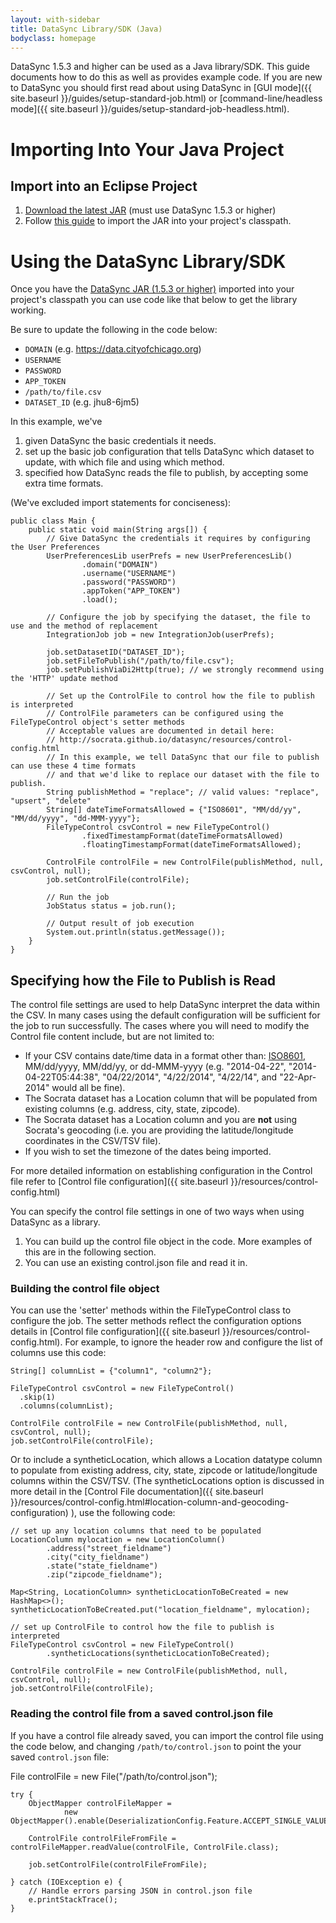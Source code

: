 ```yaml
---
layout: with-sidebar
title: DataSync Library/SDK (Java)
bodyclass: homepage
---
```


DataSync 1.5.3 and higher can be used as a Java library/SDK. This guide documents how to do this as well as provides example code. If you are new to DataSync you should first read about using DataSync in [GUI mode]({{ site.baseurl }}/guides/setup-standard-job.html) or [command-line/headless mode]({{ site.baseurl }}/guides/setup-standard-job-headless.html).

# Importing Into Your Java Project

## Import into an Eclipse Project

1. [Download the latest JAR](https://github.com/socrata/datasync/releases) (must use DataSync 1.5.3 or higher)
2. Follow [this guide](https://wiki.eclipse.org/FAQ_How_do_I_add_an_extra_library_to_my_project%27s_classpath%3F) to import the JAR into your project's classpath.


# Using the DataSync Library/SDK

Once you have the [DataSync JAR (1.5.3 or higher)](https://github.com/socrata/datasync/releases) imported into your project's classpath you can use code like that below to get the library working. 

Be sure to update the following in the code below:  

* `DOMAIN` (e.g. https://data.cityofchicago.org)
* `USERNAME`
* `PASSWORD`
* `APP_TOKEN`
* `/path/to/file.csv`
* `DATASET_ID` (e.g. jhu8-6jm5)

In this example, we've 

 1. given DataSync the basic credentials it needs. 
 2. set up the basic job configuration that tells DataSync which dataset to update, with which file and using which method. 
 3. specified how DataSync reads the file to publish, by accepting some extra time formats. 

(We've excluded import statements for conciseness):  

    public class Main {
        public static void main(String args[]) {
            // Give DataSync the credentials it requires by configuring the User Preferences
            UserPreferencesLib userPrefs = new UserPreferencesLib()
                    .domain("DOMAIN")
                    .username("USERNAME")
                    .password("PASSWORD")
                    .appToken("APP_TOKEN")
                    .load();

            // Configure the job by specifying the dataset, the file to use and the method of replacement
            IntegrationJob job = new IntegrationJob(userPrefs);

            job.setDatasetID("DATASET_ID");
            job.setFileToPublish("/path/to/file.csv");
            job.setPublishViaDi2Http(true); // we strongly recommend using the 'HTTP' update method

            // Set up the ControlFile to control how the file to publish is interpreted
            // ControlFile parameters can be configured using the FileTypeControl object's setter methods
            // Acceptable values are documented in detail here:
            // http://socrata.github.io/datasync/resources/control-config.html
            // In this example, we tell DataSync that our file to publish can use these 4 time formats
            // and that we'd like to replace our dataset with the file to publish.
            String publishMethod = "replace"; // valid values: "replace", "upsert", "delete"
            String[] dateTimeFormatsAllowed = {"ISO8601", "MM/dd/yy", "MM/dd/yyyy", "dd-MMM-yyyy"};
            FileTypeControl csvControl = new FileTypeControl()
                    .fixedTimestampFormat(dateTimeFormatsAllowed)
                    .floatingTimestampFormat(dateTimeFormatsAllowed);

            ControlFile controlFile = new ControlFile(publishMethod, null, csvControl, null);
            job.setControlFile(controlFile);

            // Run the job
            JobStatus status = job.run();

            // Output result of job execution
            System.out.println(status.getMessage());
        }
    }


## Specifying how the File to Publish is Read

The control file settings are used to help DataSync interpret the data within the CSV. In many cases using the default configuration will be sufficient for the job to run successfully. The cases where you will need to modify the Control file content include, but are not limited to:

* If your CSV contains date/time data in a format other than: [ISO8601](http://en.wikipedia.org/wiki/ISO_8601), MM/dd/yyyy, MM/dd/yy, or dd-MMM-yyyy (e.g. "2014-04-22", "2014-04-22T05:44:38", "04/22/2014", "4/22/2014", "4/22/14", and "22-Apr-2014" would all be fine).
* The Socrata dataset has a Location column that will be populated from existing columns (e.g. address, city, state, zipcode).
* The Socrata dataset has a Location column and you are <strong>not</strong> using Socrata's geocoding (i.e. you are providing the latitude/longitude coordinates in the CSV/TSV file).
* If you wish to set the timezone of the dates being imported.

For more detailed information on establishing configuration in the Control file refer to [Control file configuration]({{ site.baseurl }}/resources/control-config.html)

You can specify the control file settings in one of two ways when using DataSync as a library. 

 1. You can build up the control file object in the code.  More examples of this are in the following section.
 2. You can use an existing control.json file and read it in.
 

### Building the control file object

You can use the 'setter' methods within the FileTypeControl class to configure the job. The setter methods reflect the configuration options details in [Control file configuration]({{ site.baseurl }}/resources/control-config.html). For example, to ignore the header row and configure the list of columns use this code:

    String[] columnList = {"column1", "column2"};

    FileTypeControl csvControl = new FileTypeControl()
      .skip(1)
      .columns(columnList);

    ControlFile controlFile = new ControlFile(publishMethod, null, csvControl, null);
    job.setControlFile(controlFile);



Or to include a syntheticLocation, which allows a Location datatype column to populate from existing address, city, state, zipcode or latitude/longitude columns within the CSV/TSV. (The syntheticLocations option is discussed in more detail in the [Control File documentation]({{ site.baseurl }}/resources/control-config.html#location-column-and-geocoding-configuration) ), use the following code:

    // set up any location columns that need to be populated
    LocationColumn mylocation = new LocationColumn()
            .address("street_fieldname")
            .city("city_fieldname")
            .state("state_fieldname")
            .zip("zipcode_fieldname");

    Map<String, LocationColumn> syntheticLocationToBeCreated = new HashMap<>();
    syntheticLocationToBeCreated.put("location_fieldname", mylocation);

    // set up ControlFile to control how the file to publish is interpreted
    FileTypeControl csvControl = new FileTypeControl()
            .syntheticLocations(syntheticLocationToBeCreated);

    ControlFile controlFile = new ControlFile(publishMethod, null, csvControl, null);
    job.setControlFile(controlFile);



### Reading the control file from a saved control.json file

If you have a control file already saved, you can import the control file using the code below, and changing `/path/to/control.json` to point the your saved `control.json` file:


File controlFile = new File("/path/to/control.json");

    try {
        ObjectMapper controlFileMapper =
                new ObjectMapper().enable(DeserializationConfig.Feature.ACCEPT_SINGLE_VALUE_AS_ARRAY);

        ControlFile controlFileFromFile = controlFileMapper.readValue(controlFile, ControlFile.class);

        job.setControlFile(controlFileFromFile);

    } catch (IOException e) {
        // Handle errors parsing JSON in control.json file
        e.printStackTrace();
    }



